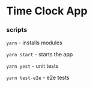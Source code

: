 # Time Clock App

### scripts


`yarn` - installs modules

`yarn start` - starts the app

`yarn yest` - unit tests

`yarn test-e2e` - e2e tests